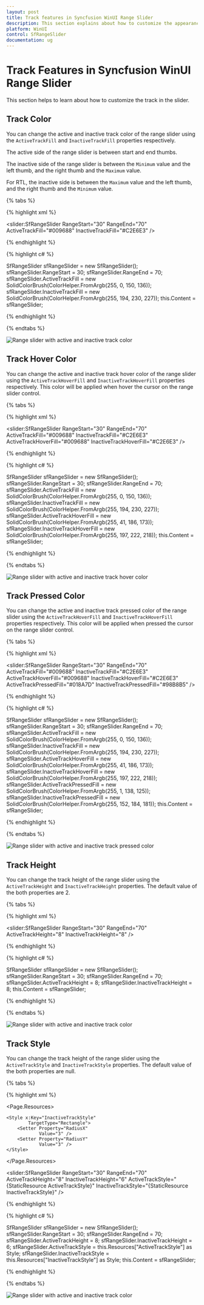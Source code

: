 ```yaml
---
layout: post
title: Track features in Syncfusion WinUI Range Slider
description: This section explains about how to customize the appearance of the track in Syncfusion WinUI Range Slider.
platform: WinUI
control: SfRangeSlider
documentation: ug
---
```


# Track Features in Syncfusion WinUI Range Slider

This section helps to learn about how to customize the track in the slider.

## Track Color

You can change the active and inactive track color of the range slider using the `ActiveTrackFill` and `InactiveTrackFill` properties respectively.

The active side of the range slider is between start and end thumbs.

The inactive side of the range slider is between the `Minimum` value and the left thumb, and the right thumb and the `Maximum` value.

For RTL, the inactive side is between the `Maximum` value and the left thumb, and the right thumb and the `Minimum` value.

{% tabs %}

{% highlight xml %}

<slider:SfRangeSlider RangeStart="30"
                      RangeEnd="70"
                      ActiveTrackFill="#009688"
                      InactiveTrackFill="#C2E6E3" />
      
{% endhighlight %}

{% highlight c# %}

SfRangeSlider sfRangeSlider = new SfRangeSlider();
sfRangeSlider.RangeStart = 30;
sfRangeSlider.RangeEnd = 70;
sfRangeSlider.ActiveTrackFill = new SolidColorBrush(ColorHelper.FromArgb(255, 0, 150, 136));
sfRangeSlider.InactiveTrackFill = new SolidColorBrush(ColorHelper.FromArgb(255, 194, 230, 227));
this.Content = sfRangeSlider;

{% endhighlight %}

{% endtabs %}

![Range slider with active and inactive track color](images/track/slider-activeInactiveFill.png)

## Track Hover Color

You can change the active and inactive track hover color of the range slider using the `ActiveTrackHoverFill` and `InactiveTrackHoverFill` properties respectively. This color will be applied when hover the cursor on the range slider control.

{% tabs %}

{% highlight xml %}

<slider:SfRangeSlider RangeStart="30"
                      RangeEnd="70"
                      ActiveTrackFill="#009688"
                      InactiveTrackFill="#C2E6E3"
                      ActiveTrackHoverFill="#009688"
                      InactiveTrackHoverFill="#C2E6E3" />

{% endhighlight %}

{% highlight c# %}

SfRangeSlider sfRangeSlider = new SfRangeSlider();
sfRangeSlider.RangeStart = 30;
sfRangeSlider.RangeEnd = 70;
sfRangeSlider.ActiveTrackFill = new SolidColorBrush(ColorHelper.FromArgb(255, 0, 150, 136));
sfRangeSlider.InactiveTrackFill = new SolidColorBrush(ColorHelper.FromArgb(255, 194, 230, 227));
sfRangeSlider.ActiveTrackHoverFill = new SolidColorBrush(ColorHelper.FromArgb(255, 41, 186, 173));
sfRangeSlider.InactiveTrackHoverFill = new SolidColorBrush(ColorHelper.FromArgb(255, 197, 222, 218));
this.Content = sfRangeSlider;

{% endhighlight %}

{% endtabs %}

![Range slider with active and inactive track hover color](images/track/slider-activeInactiveHoverFill.png)

## Track Pressed Color

You can change the active and inactive track pressed color of the range slider using the `ActiveTrackHoverFill` and `InactiveTrackHoverFill` properties respectively. This color will be applied when pressed the cursor on the range slider control.

{% tabs %}

{% highlight xml %}

<slider:SfRangeSlider RangeStart="30"
                      RangeEnd="70"
                      ActiveTrackFill="#009688"
                      InactiveTrackFill="#C2E6E3"
                      ActiveTrackHoverFill="#009688"
                      InactiveTrackHoverFill="#C2E6E3"
                      ActiveTrackPressedFill="#018A7D"
                      InactiveTrackPressedFill="#98B8B5"  />

{% endhighlight %}

{% highlight c# %}

SfRangeSlider sfRangeSlider = new SfRangeSlider();
sfRangeSlider.RangeStart = 30;
sfRangeSlider.RangeEnd = 70;
sfRangeSlider.ActiveTrackFill = new SolidColorBrush(ColorHelper.FromArgb(255, 0, 150, 136));
sfRangeSlider.InactiveTrackFill = new SolidColorBrush(ColorHelper.FromArgb(255, 194, 230, 227));
sfRangeSlider.ActiveTrackHoverFill = new SolidColorBrush(ColorHelper.FromArgb(255, 41, 186, 173));
sfRangeSlider.InactiveTrackHoverFill = new SolidColorBrush(ColorHelper.FromArgb(255, 197, 222, 218));
sfRangeSlider.ActiveTrackPressedFill = new SolidColorBrush(ColorHelper.FromArgb(255, 1, 138, 125));
sfRangeSlider.InactiveTrackPressedFill = new SolidColorBrush(ColorHelper.FromArgb(255, 152, 184, 181));
this.Content = sfRangeSlider;

{% endhighlight %}

{% endtabs %}

![Range slider with active and inactive track pressed color](images/track/slider-activeInactivePressedFill.png)

## Track Height

You can change the track height of the range slider using the `ActiveTrackHeight` and `InactiveTrackHeight` properties. The default value of the both properties are 2.

{% tabs %}

{% highlight xml %}

<slider:SfRangeSlider RangeStart="30"
                      RangeEnd="70"
                      ActiveTrackHeight="8"
                      InactiveTrackHeight="8"  />

{% endhighlight %}

{% highlight c# %}

SfRangeSlider sfRangeSlider = new SfRangeSlider();
sfRangeSlider.RangeStart = 30;
sfRangeSlider.RangeEnd = 70;
sfRangeSlider.ActiveTrackHeight = 8;
sfRangeSlider.InactiveTrackHeight = 8;
this.Content = sfRangeSlider;

{% endhighlight %}

{% endtabs %}

![Range slider with active and inactive track color](images/track/slider-activeInactiveTrackHeight.png)

## Track Style

You can change the track height of the range slider using the `ActiveTrackStyle` and `InactiveTrackStyle` properties. The default value of the both properties are null.

{% tabs %}

{% highlight xml %}

<Page.Resources>
    <Style x:Key="ActiveTrackStyle"
            TargetType="Rectangle">
        <Setter Property="RadiusX"
                Value="4" />
        <Setter Property="RadiusY"
                Value="4" />
    </Style>

    <Style x:Key="InactiveTrackStyle"
            TargetType="Rectangle">
        <Setter Property="RadiusX"
                Value="3" />
        <Setter Property="RadiusY"
                Value="3" />
    </Style>
</Page.Resources>
    
<slider:SfRangeSlider RangeStart="30"
                      RangeEnd="70"
                      ActiveTrackHeight="8"
                      InactiveTrackHeight="6"
                      ActiveTrackStyle="{StaticResource ActiveTrackStyle}"
                      InactiveTrackStyle="{StaticResource InactiveTrackStyle}" />

{% endhighlight %}

{% highlight c# %}

SfRangeSlider sfRangeSlider = new SfRangeSlider();
sfRangeSlider.RangeStart = 30;
sfRangeSlider.RangeEnd = 70;
sfRangeSlider.ActiveTrackHeight = 8;
sfRangeSlider.InactiveTrackHeight = 6;
sfRangeSlider.ActiveTrackStyle = this.Resources["ActiveTrackStyle"] as Style;
sfRangeSlider.InactiveTrackStyle = this.Resources["InactiveTrackStyle"] as Style;
this.Content = sfRangeSlider;

{% endhighlight %}

{% endtabs %}

![Range slider with active and inactive track color](images/track/slider-activeInactiveTrackStyle.png)